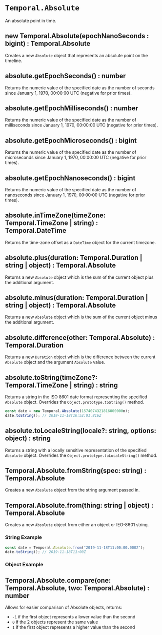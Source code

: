 # `Temporal.Absolute`

An absolute point in time.

## new Temporal.Absolute(epochNanoSeconds : bigint) : Temporal.Absolute

Creates a new `Absolute` object that represents an absolute point on the timeline.

## absolute.getEpochSeconds() : number

Returns the numeric value of the specified date as the number of seconds since January 1, 1970, 00:00:00 UTC (negative for prior times).

## absolute.getEpochMilliseconds() : number

Returns the numeric value of the specified date as the number of milliseconds since January 1, 1970, 00:00:00 UTC (negative for prior times).

## absolute.getEpochMicroseconds() : bigint

Returns the numeric value of the specified date as the number of microseconds since January 1, 1970, 00:00:00 UTC (negative for prior times).

## absolute.getEpochNanoseconds() : bigint

Returns the numeric value of the specified date as the number of nanoseconds since January 1, 1970, 00:00:00 UTC (negative for prior times).

## absolute.inTimeZone(timeZone: Temporal.TimeZone | string) : Temporal.DateTime

Returns the time-zone offset as a `DateTime` object for the current timezone.

## absolute.plus(duration: Temporal.Duration | string | object) : Temporal.Absolute

Returns a new `Absolute` object which is the sum of the current object plus the additional argument.

## absolute.minus(duration: Temporal.Duration | string | object) : Temporal.Absolute

Returns a new `Absolute` object which is the sum of the current object minus the additional argument.

## absolute.difference(other: Temporal.Absolute) : Temporal.Duration

Returns a new `Duration` object which is the difference between the current `Absolute` object and the argument `Absolute` value.

## absolute.toString(timeZone?: Temporal.TimeZone | string) : string

Returns a string in the ISO 8601 date format representing the specified `Absolute` object. Overrides the `Object.prototype.toString()` method.

```js
const date = new Temporal.Absolute(1574074321816000000n);
date.toString(); // 2019-11-18T10:52:01.816Z
```

## absolute.toLocaleString(locale?: string, options: object) : string

Returns a string with a locally sensitive representation of the specified `Absolute` object. Overrides the `Object.prototype.toLocaleString()` method.

## Temporal.Absolute.fromString(spec: string) : Temporal.Absolute

Creates a new `Absolute` object from the string argument passed in.

## Temporal.Absolute.from(thing: string | object) : Temporal.Absolute

Creates a new `Absolute` object from either an object or IEO-8601 string.

### String Example

```js
const date = Temporal.Absolute.from("2019-11-18T11:00:00.000Z");
date.toString(); // 2019-11-18T11:00Z
```

### Object Example

## Temporal.Absolute.compare(one: Temporal.Absolute, two: Temporal.Absolute) : number

Allows for easier comparison of Absolute objects, returns:

- `-1` if the first object represents a lower value than the second
- `0` if the 2 objects represent the same value
- `1` if the first object represents a higher value than the second
